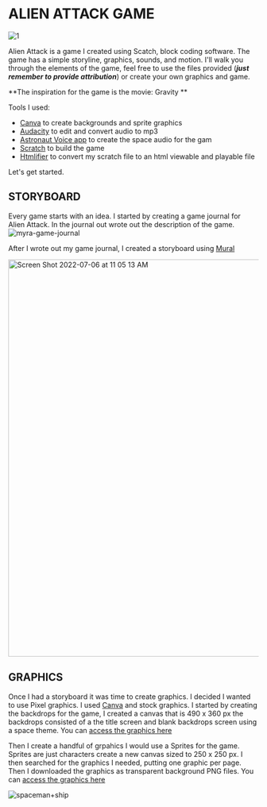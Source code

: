 # ALIEN ATTACK GAME

![1](https://user-images.githubusercontent.com/28787937/177619226-62c239df-c123-461b-bd16-927e99d7f9b8.png)

Alien Attack is a game I created using Scatch, block coding software. The game has a simple storyline, graphics, sounds, and motion. 
I'll walk you through the elements of the game, feel free to use the files provided (***just remember to provide attribution***) or create your own graphics and game.  

**The inspiration for the game is the movie: Gravity **

Tools I used: 
- [Canva](http://canva.com) to create backgrounds and sprite graphics
- [Audacity](https://www.audacityteam.org/) to edit and convert audio to mp3
- [Astronaut Voice app](https://appgrooves.com/ios/584369584/astronaut-voice/qneo) to create the space audio for the gam
- [Scratch](https://scratch.mit.edu/) to build the game
- [Htmlifier](https://sheeptester.github.io/htmlifier/) to convert my scratch file to an html viewable and playable file

Let's get started. 

## STORYBOARD
Every game starts with an idea. I started by creating a game journal for Alien Attack. In the journal out wrote out the description of the game. 
![myra-game-journal](https://user-images.githubusercontent.com/28787937/177610047-a30cbf12-4d0b-4166-9370-4d793cc4b2e1.jpg)

After I wrote out my game journal, I created a storyboard using [Mural](http://mural.co)

<img width="800" alt="Screen Shot 2022-07-06 at 11 05 13 AM" src="https://user-images.githubusercontent.com/28787937/177614768-bcf35e9e-47c1-4c0c-a91d-d633db2f8be1.png">

## GRAPHICS
Once I had a storyboard it was time to create graphics. I decided I wanted to use Pixel graphics. I used [Canva](https://www.canva.com/) and stock graphics. I started by creating the backdrops for the game, I created a canvas that is 490 x 360 px the backdrops consisted of a the title screen and blank backdrops screen using a space theme. You can [access the graphics here](https://www.canva.com/design/DAFFa6qkJdI/2McFcdiMdbF87_xYTCh2wA/view?utm_content=DAFFa6qkJdI&utm_campaign=designshare&utm_medium=link2&utm_source=sharebutton)

Then I create a handful of grpahics I would use a Sprites for the game. Sprites are just characters create a new canvas sized to 250 x 250 px. I then searched for the graphics I needed, putting one graphic per page. Then I downloaded the graphics as transparent background PNG files. You can [access the graphics here](https://www.canva.com/design/DAFFax_buEg/qVPvRRrkB8LysuwJhCb8Jw/view?utm_content=DAFFax_buEg&utm_campaign=designshare&utm_medium=link2&utm_source=sharebutton) 

![spaceman+ship](https://user-images.githubusercontent.com/28787937/177616538-0be6afd7-d0c9-4b59-b7a8-c41a684d4a2f.png)
